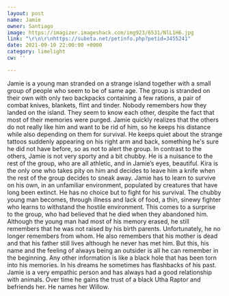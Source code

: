 ```yaml
---
layout: post
name: Jamie
owner: Santiago
image: https://imagizer.imageshack.com/img923/6531/NlL1H6.jpg
link: "\r\n\r\nhttps://subeta.net/petinfo.php?petid=3455241"
date: 2021-09-10 22:00:00 +0000
category: limelight
cw: ''

---
```

Jamie is a young man stranded on a strange island together with a small group of people who seem to be of same age. The group is stranded on their own with only two backpacks containing a few rations, a pair of combat knives, blankets, flint and tinder. Nobody remembers how they landed on the island. They seem to know each other, despite the fact that most of their memories were purged. Jamie quickly realizes that the others do not really like him and want to be rid of him, so he keeps his distance while also depending on them for survival. He keeps quiet about the strange tattoos suddenly appearing on his right arm and back, something he's sure he did not have before, so as not to alert the group. In contrast to the others, Jamie is not very sporty and a bit chubby. He is a nuisance to the rest of the group, who are all athletic, and in Jamie’s eyes, beautiful. Kira is the only one who takes pity on him and decides to leave him a knife when the rest of the group decides to sneak away. Jamie has to learn to survive on his own, in an unfamiliar environment, populated by creatures that have long been extinct. He has no choice but to fight for his survival. The chubby young man becomes, through illness and lack of food, a thin, sinewy fighter who learns to withstand the hostile environment. This comes to a surprise to the group, who had believed that he died when they abandoned him. Although the young man had most of his memory erased, he still remembers that he was not raised by his birth parents. Unfortunately, he no longer remembers from whom. He also remembers that his mother is dead and that his father still lives although he never has met him. But this, his name and the feeling of always being an outsider is all he can remember in the beginning. Any other information is like a black hole that has been torn into his memories. In his dreams he sometimes has flashbacks of his past. Jamie is a very empathic person and has always had a good relationship with animals. Over time he gains the trust of a black Utha Raptor and befriends her. He names her Willow.